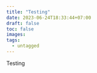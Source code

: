 ```yaml
---
title: "Testing"
date: 2023-06-24T18:33:44+07:00
draft: false
toc: false
images:
tags:
  - untagged
---
```



Testing
